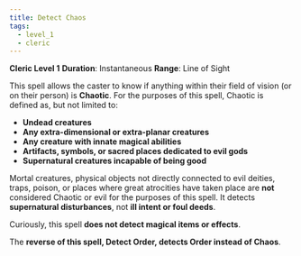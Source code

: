 ```yaml
---
title: Detect Chaos
tags:
  - level_1
  - cleric
---
```

**Cleric Level 1**
**Duration**: Instantaneous
**Range**: Line of Sight

This spell allows the caster to know if anything within their field of vision (or on their person) is **Chaotic**. For the purposes of this spell, Chaotic is defined as, but not limited to:  

- **Undead creatures**
- **Any extra-dimensional or extra-planar creatures**
- **Any creature with innate magical abilities**
- **Artifacts, symbols, or sacred places dedicated to evil gods**
- **Supernatural creatures incapable of being good**

Mortal creatures, physical objects not directly connected to evil deities, traps, poison, or places where great atrocities have taken place are **not** considered Chaotic or evil for the purposes of this spell. It detects **supernatural disturbances**, not **ill intent or foul deeds**.

Curiously, this spell **does not detect magical items or effects**.  

The **reverse of this spell, Detect Order, detects Order instead of Chaos**.  
